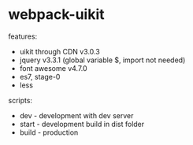 # webpack-uikit

features:
- uikit through CDN v3.0.3
- jquery v3.3.1 (global variable $, import not needed)
- font awesome v4.7.0
- es7, stage-0
- less


scripts:
- dev - development with dev server
- start - development build in dist folder
- build - production
